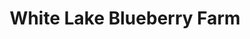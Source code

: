---
title: "White Lake Blueberry Farm"
url: /elizabethtown/white-lake-blueberry-farm/
shop: Hofladen
---